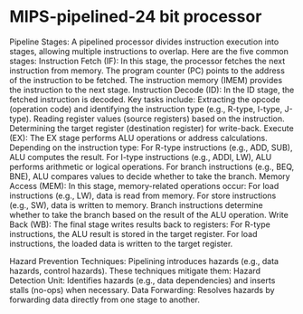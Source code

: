 # MIPS-pipelined-24 bit processor 
Pipeline Stages:
A pipelined processor divides instruction execution into stages, allowing multiple instructions to overlap. Here are the five common stages:
Instruction Fetch (IF):
In this stage, the processor fetches the next instruction from memory. The program counter (PC) points to the address of the instruction to be fetched.
The instruction memory (IMEM) provides the instruction to the next stage.
Instruction Decode (ID):
In the ID stage, the fetched instruction is decoded. Key tasks include:
Extracting the opcode (operation code) and identifying the instruction type (e.g., R-type, I-type, J-type).
Reading register values (source registers) based on the instruction.
Determining the target register (destination register) for write-back.
Execute (EX):
The EX stage performs ALU operations or address calculations. Depending on the instruction type:
For R-type instructions (e.g., ADD, SUB), ALU computes the result.
For I-type instructions (e.g., ADDI, LW), ALU performs arithmetic or logical operations.
For branch instructions (e.g., BEQ, BNE), ALU compares values to decide whether to take the branch.
Memory Access (MEM):
In this stage, memory-related operations occur:
For load instructions (e.g., LW), data is read from memory.
For store instructions (e.g., SW), data is written to memory.
Branch instructions determine whether to take the branch based on the result of the ALU operation.
Write Back (WB):
The final stage writes results back to registers:
For R-type instructions, the ALU result is stored in the target register.
For load instructions, the loaded data is written to the target register.

Hazard Prevention Techniques:
Pipelining introduces hazards (e.g., data hazards, control hazards). These techniques mitigate them:
Hazard Detection Unit: Identifies hazards (e.g., data dependencies) and inserts stalls (no-ops) when necessary.
Data Forwarding: Resolves hazards by forwarding data directly from one stage to another.
